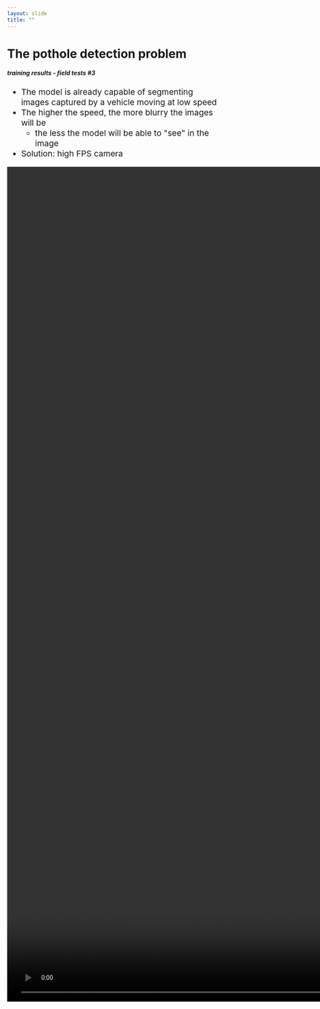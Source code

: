 ```yaml
---
layout: slide
title: ""
---
```


# The pothole detection problem
##### **training results - field tests #3**

<div markdown="1" style="font-size:2vw;ul{font-size:10vw};">

- The model is already capable of segmenting images captured by a vehicle moving at low speed
- The higher the speed, the more blurry the images will be
	- the less the model will be able to "see" in the image
- Solution: high FPS camera





<video height="50%" controls autoplay muted loop>
  <source src="http://deeplearning.ge.imati.cnr.it/genova-5G/video/VID_20211031_165432.mp4-inference.mp4" type="video/mp4" />
  Your browser does not support the video tag.
</video>

<!--
</div>
<div markdown="1" class="pic_with_text" style="float:right;left:25%;top:500px">
![classif](img/pothole-imgs/training-and-data-aug.png){: .pic_with_text height="500vw" float="right" top="500px"}
</div>
-->

<!--
{:refdef: style="margin-left:5%;margin-top:-2%"}
<div markdown="1" class="pic_with_text" style="float:left;left:25%;opacity:0;">
![classif](img/transparent-100x100.png){: .pic_with_text height="200vw"}
<div markdown="1" class="text_anim_over_pic"><p class="text_anim_over_pic_content">Transparent</p></div></div>
<div markdown="1" class="pic_with_text" style="float:left;left:25%;opacity:0;">
![classif](img/transparent-100x100.png){: .pic_with_text height="200vw"}
<div markdown="1" class="text_anim_over_pic"><p class="text_anim_over_pic_content">Transparent</p></div></div>

<div markdown="1" class="pic_with_text" style="float:left;left:25%;">
[![classif](img/pothole-imgs/video-test-set-results.jpg){: .pic_with_text height="600vw"}](img/pothole-imgs/video-test-set-results.jpg){: .pleaseletmeclickonthislink}
<div markdown="1" class="text_anim_over_pic"><p class="text_anim_over_pic_content">Field Test Results</p></div></div>
{:refdef}
-->
